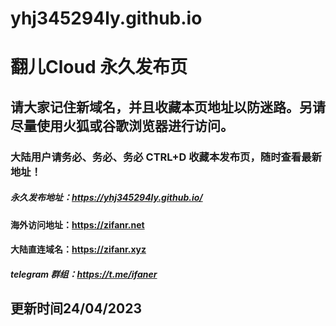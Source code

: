 # yhj345294ly.github.io

# 翻儿Cloud 永久发布页
## 请大家记住新域名，并且收藏本页地址以防迷路。另请尽量使用火狐或谷歌浏览器进行访问。
### 大陆用户请务必、务必、务必 CTRL+D 收藏本发布页，随时查看最新地址！

##### 永久发布地址：https://yhj345294ly.github.io/

#### 海外访问地址：https://zifanr.net

#### 大陆直连域名：https://zifanr.xyz

##### telegram 群组：https://t.me/ifaner
## 更新时间24/04/2023
